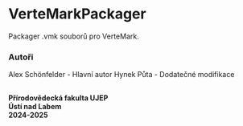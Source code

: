 # VerteMarkPackager
 Packager .vmk souborů pro VerteMark.

### Autoři

Alex Schönfelder - Hlavní autor
Hynek Půta - Dodatečné modifikace

##

**Přírodovědecká fakulta UJEP\
Ústí nad Labem\
2024-2025**
